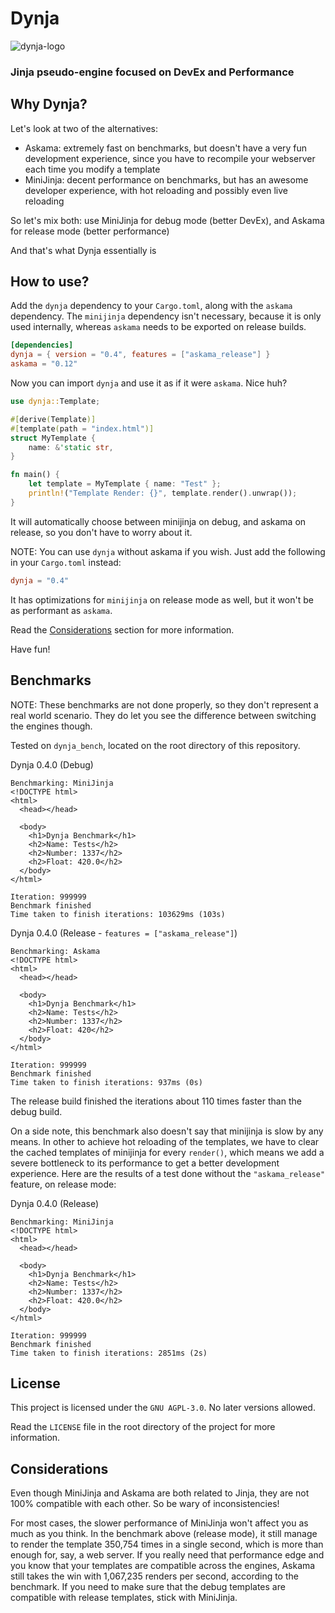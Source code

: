 # Dynja
![dynja-logo](https://raw.githubusercontent.com/rdbo/dynja/master/LOGO.png)
### Jinja pseudo-engine focused on DevEx and Performance

## Why Dynja?
Let's look at two of the alternatives:
- Askama: extremely fast on benchmarks, but doesn't have a very fun development experience, since you have to recompile your webserver each time you modify a template
- MiniJinja: decent performance on benchmarks, but has an awesome developer experience, with hot reloading and possibly even live reloading

So let's mix both: use MiniJinja for debug mode (better DevEx), and Askama for release mode (better performance)

And that's what Dynja essentially is

## How to use?
Add the `dynja` dependency to your `Cargo.toml`, along with the `askama` dependency. The `minijinja` dependency isn't necessary, because it is only used internally, whereas `askama` needs to be exported on release builds.
```toml
[dependencies]
dynja = { version = "0.4", features = ["askama_release"] }
askama = "0.12"
```

Now you can import `dynja` and use it as if it were `askama`. Nice huh?
```rust
use dynja::Template;

#[derive(Template)]
#[template(path = "index.html")]
struct MyTemplate {
    name: &'static str,
}

fn main() {
    let template = MyTemplate { name: "Test" };
    println!("Template Render: {}", template.render().unwrap());
}
```
It will automatically choose between minijinja on debug, and askama on release, so you don't have to worry about it.

NOTE: You can use `dynja` without askama if you wish. Just add the following in your `Cargo.toml` instead:
```toml
dynja = "0.4"
```
It has optimizations for `minijinja` on release mode as well, but it won't be as performant as `askama`.

Read the [Considerations](#Considerations) section for more information.

Have fun!

## Benchmarks
NOTE: These benchmarks are not done properly, so they don't represent a real world scenario. They do let you see the difference between switching the engines though.

Tested on `dynja_bench`, located on the root directory of this repository.

Dynja 0.4.0 (Debug)
```
Benchmarking: MiniJinja
<!DOCTYPE html>
<html>
  <head></head>

  <body>
    <h1>Dynja Benchmark</h1>
    <h2>Name: Tests</h2>
    <h2>Number: 1337</h2>
    <h2>Float: 420.0</h2>
  </body>
</html>

Iteration: 999999
Benchmark finished
Time taken to finish iterations: 103629ms (103s)
```

Dynja 0.4.0 (Release - `features = ["askama_release"]`)
```
Benchmarking: Askama
<!DOCTYPE html>
<html>
  <head></head>

  <body>
    <h1>Dynja Benchmark</h1>
    <h2>Name: Tests</h2>
    <h2>Number: 1337</h2>
    <h2>Float: 420</h2>
  </body>
</html>

Iteration: 999999
Benchmark finished
Time taken to finish iterations: 937ms (0s)
```

The release build finished the iterations about 110 times faster than the debug build.

On a side note, this benchmark also doesn't say that minijinja is slow by any means.
In other to achieve hot reloading of the templates, we have to clear the cached templates of minijinja for every `render()`, which means we add a severe
bottleneck to its performance to get a better development experience. Here are the results of a test done without the `"askama_release"` feature, on release mode:

Dynja 0.4.0 (Release)
```
Benchmarking: MiniJinja
<!DOCTYPE html>
<html>
  <head></head>

  <body>
    <h1>Dynja Benchmark</h1>
    <h2>Name: Tests</h2>
    <h2>Number: 1337</h2>
    <h2>Float: 420.0</h2>
  </body>
</html>

Iteration: 999999
Benchmark finished
Time taken to finish iterations: 2851ms (2s)
```

## License
This project is licensed under the `GNU AGPL-3.0`. No later versions allowed.

Read the `LICENSE` file in the root directory of the project for more information.

## Considerations
Even though MiniJinja and Askama are both related to Jinja, they are not 100% compatible with each other. So be wary of inconsistencies!

For most cases, the slower performance of MiniJinja won't affect you as much as you think. In the benchmark above (release mode), it still manage to render the template 350,754 times in a single second, which is more than enough for, say, a web server. If you really need that performance edge and you know that your templates are compatible across the engines, Askama still takes the win with 1,067,235 renders per second, according to the benchmark. If you need to make sure that the debug templates are compatible with release templates, stick with MiniJinja.
